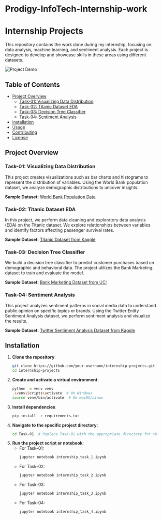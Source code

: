 # Prodigy-InfoTech-Internship-work
# Internship Projects

This repository contains the work done during my internship, focusing on data analysis, machine learning, and sentiment analysis. Each project is designed to develop and showcase skills in these areas using different datasets.

![Project Demo](![image](https://github.com/ARAVINDAN20/Prodigy-InfoTech-Internship-work/assets/116174602/69fe9321-bf89-4d35-9c02-b669871209ce)
)

## Table of Contents

- [Project Overview](#project-overview)
  - [Task-01: Visualizing Data Distribution](#task-01-visualizing-data-distribution)
  - [Task-02: Titanic Dataset EDA](#task-02-titanic-dataset-eda)
  - [Task-03: Decision Tree Classifier](#task-03-decision-tree-classifier)
  - [Task-04: Sentiment Analysis](#task-04-sentiment-analysis)
- [Installation](#installation)
- [Usage](#usage)
- [Contributing](#contributing)
- [License](#license)

## Project Overview

### Task-01: Visualizing Data Distribution

This project creates visualizations such as bar charts and histograms to represent the distribution of variables. Using the World Bank population dataset, we analyze demographic distributions to uncover insights.

**Sample Dataset**: [World Bank Population Data](https://data.worldbank.org/indicator/SP.POP.TOTL)

### Task-02: Titanic Dataset EDA

In this project, we perform data cleaning and exploratory data analysis (EDA) on the Titanic dataset. We explore relationships between variables and identify factors affecting passenger survival rates.

**Sample Dataset**: [Titanic Dataset from Kaggle](https://www.kaggle.com/c/titanic/data)

### Task-03: Decision Tree Classifier

We build a decision tree classifier to predict customer purchases based on demographic and behavioral data. The project utilizes the Bank Marketing dataset to train and evaluate the model.

**Sample Dataset**: [Bank Marketing Dataset from UCI](https://archive.ics.uci.edu/ml/datasets/Bank+Marketing)

### Task-04: Sentiment Analysis

This project analyzes sentiment patterns in social media data to understand public opinion on specific topics or brands. Using the Twitter Entity Sentiment Analysis dataset, we perform sentiment analysis and visualize the results.

**Sample Dataset**: [Twitter Sentiment Analysis Dataset from Kaggle](https://www.kaggle.com/datasets/jp797498e/twitter-entity-sentiment-analysis)

## Installation

1. **Clone the repository**:
   ```sh
   git clone https://github.com/your-username/internship-projects.git
   cd internship-projects
2. **Create and activate a virtual environment**:
   ```sh
   python -m venv venv
   .\venv\Scripts\activate  # On Windows
   source venv/bin/activate  # On macOS/Linux
3. **Install dependencies**:
   ```sh
   pip install -r requirements.txt
4. **Navigate to the specific project directory**:
   ```sh
   cd Task-01  # Replace Task-01 with the appropriate directory for the project you want to work on
5. **Run the project script or notebook**:
   - For Task-01:
     ```sh
     jupyter notebook internship_task_1.ipynb
     ```
   - For Task-02:
     ```sh
     jupyter notebook internship_task_2.ipynb
     ```
   - For Task-03:
     ```sh
     jupyter notebook internship_task_3.ipynb
     ```
   - For Task-04:
     ```sh
     jupyter notebook internship_task_4.ipynb
     ```

